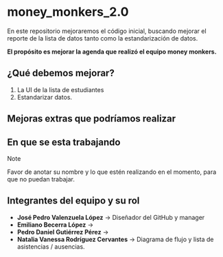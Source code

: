 # money_monkers_2.0
En este repositorio mejoraremos el código inicial, buscando mejorar el reporte de la lista de datos tanto como la estandarización de datos.

**El propósito es mejorar la agenda que realizó el equipo money monkers.**

## ¿Qué debemos mejorar?
1. La UI de la lista de estudiantes
2. Estandarizar datos.

## Mejoras extras que podríamos realizar

## En que se esta trabajando
> [!NOTE]
> Favor de anotar su nombre y lo que estén realizando en el momento, para que no puedan trabajar.

## Integrantes del equipo y su rol
- **José Pedro Valenzuela López** → Diseñador del GitHub y manager
- **Emiliano Becerra López** → 
- **Pedro Daniel Gutiérrez Pérez** → 
- **Natalia Vanessa Rodríguez Cervantes** → Diagrama de flujo y lista de asistencias / ausencias.

